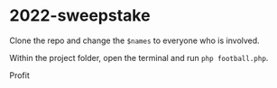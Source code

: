 # 2022-sweepstake

Clone the repo and change the `$names` to everyone who is involved. 

Within the project folder, open the terminal and run `php football.php`.

Profit
